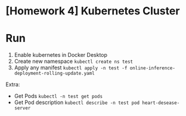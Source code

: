 # [Homework 4] Kubernetes Cluster

# Run
1. Enable kubernetes in Docker Desktop 
2. Create new namespace `kubectl create ns test`
3. Apply any manifest `kubectl apply -n test -f online-inference-deployment-rolling-update.yaml`

Extra:
- Get Pods `kubectl -n test get pods`
- Get Pod description `kubectl describe -n test pod heart-desease-server` 
